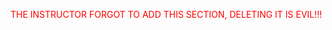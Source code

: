 <span style="color: red"> THE INSTRUCTOR FORGOT TO ADD THIS SECTION, DELETING IT IS EVIL!!! </span>

